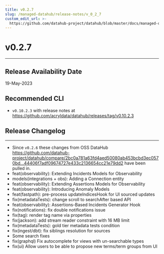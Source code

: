 ```yaml
---
title: v0.2.7
slug: /managed-datahub/release-notes/v_0_2_7
custom_edit_url: >-
  https://github.com/datahub-project/datahub/blob/master/docs/managed-datahub/release-notes/v_0_2_7.md
---
```


# v0.2.7

---

## Release Availability Date

19-May-2023

## Recommended CLI

- `v0.10.2.3` with release notes at https://github.com/acryldata/datahub/releases/tag/v0.10.2.3

## Release Changelog

---

- Since `v0.2.6` these changes from OSS DataHub https://github.com/datahub-project/datahub/compare/2bc0a781a63fd4aed50080ab453bcbd3ec0570bd...44406f7adf09674727e433c2136654cc21e79dd2 have been pulled in.
- feat(observability): Extending Incidents Models for Observability
- models(integrations + obs): Adding a Connection entity
- feat(observability): Extending Assertions Models for Observability
- feat(observability): Introducing Anomaly Models
- feat(fastpath): pre-process updateIndicesHook for UI sourced updates
- fix(metadataTests): change scroll to searchAfter based API
- feat(observability): Assertions-Based Incidents Generator Hook
- fix(notifications): fix double notifications issue
- fix(tag): render tag name via properties
- fix(jackson): add stream reader constraint with 16 MB limit
- fix(metadataTests): gold tier metadata tests condition
- fix(ingest/dbt): fix siblings resolution for sources
- Some search fixes
- fix(graphql) Fix autocomplete for views with un-searchable types
- fix(ui) Allow users to be able to propose new terms/term groups from UI
